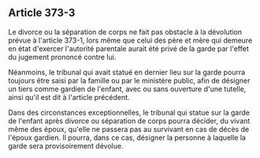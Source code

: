 Article 373-3
----
Le divorce ou la séparation de corps ne fait pas obstacle à la dévolution prévue
à l'article 373-1, lors même que celui des père et mère qui demeure en état
d'exercer l'autorité parentale aurait été privé de la garde par l'effet du
jugement prononcé contre lui.

Néanmoins, le tribunal qui avait statué en dernier lieu sur la garde pourra
toujours être saisi par la famille ou par le ministère public, afin de désigner
un tiers comme gardien de l'enfant, avec ou sans ouverture d'une tutelle, ainsi
qu'il est dit à l'article précédent.

Dans des circonstances exceptionnelles, le tribunal qui statue sur la garde de
l'enfant après divorce ou séparation de corps pourra décider, du vivant même des
époux, qu'elle ne passera pas au survivant en cas de décès de l'époux gardien.
Il pourra, dans ce cas, désigner la personne à laquelle la garde sera
provisoirement dévolue.
